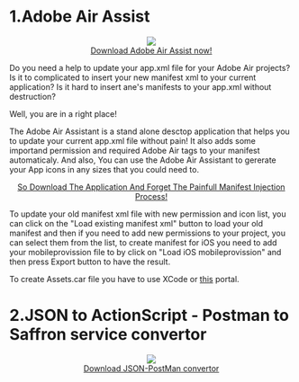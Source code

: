 # 1.Adobe Air Assist

<p  align="center"><a href="https://github.com/SaffronCode/Adobe-Air-Assistant/raw/master/build/AppGenerator.air"><img src=https://github.com/SaffronCode/Adobe-Air-Assistant/blob/master/src/AppIconsForPublish/128.png?raw=true"/><br>Download Adobe Air Assist now!</a></p>

Do you need a help to update your app.xml file for your Adobe Air projects? Is it to complicated to insert your new manifest xml to your current application? Is it hard to insert ane's manifests to your app.xml without destruction?

Well, you are in a right place!

The Adobe Air Assistant is a stand alone desctop application that helps you to update your current app.xml file without pain! It also adds some importand permission and required Adobe Air tags to your manifest automaticaly.
And also,
You can use the Adobe Air Assistant to gererate your App icons in any sizes that you could need to.

<p  align="center"><a href="https://github.com/SaffronCode/Adobe-Air-Assistant/raw/master/build/AppGenerator.air">So Download The Application And Forget The Painfull Manifest Injection Process!</a></p>



To update your old manifest xml file with new permission and icon list, you can click on the "Load existing manifest xml" button to load your old manifest and then if you need to add new permissions to your project, you can select them from the list, to create manifest for iOS you need to add your mobileprovission file to by click on "Load iOS mobileprovission" and then press Export button to have the result.

To create Assets.car file you have to use XCode or <a href="http://www.applicationloader.net/appuploader/icontool.php">this</a> portal.

# 2.JSON to ActionScript - Postman to Saffron service convertor
<p  align="center"><a href="https://github.com/SaffronCode/Adobe-Air-Assistant/raw/master/build/PostMan-JSON-Creator.exe"><img src="https://github.com/SaffronCode/Adobe-Air-Assistant/blob/master/jsnon-postman/AppIconsForPublish/128.png?raw=true" align="center"/><br>Download JSON-PostMan convertor</a></p>
